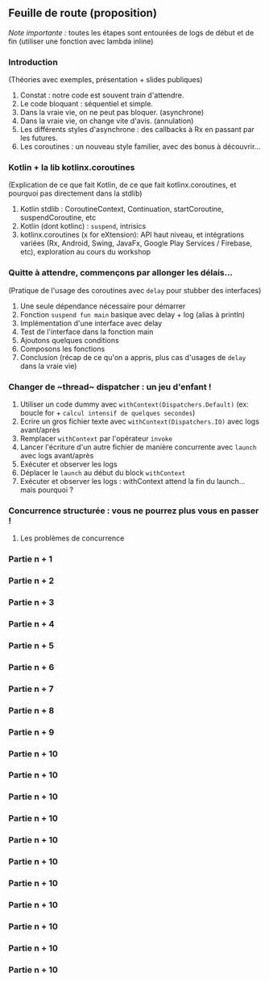 ## Feuille de route (proposition)

*Note importante :* toutes les étapes sont entourées de logs de début et de fin (utiliser une fonction avec lambda inline)

### Introduction

(Théories avec exemples, présentation + slides publiques)

1. Constat : notre code est souvent train d'attendre.
2. Le code bloquant : séquentiel et simple.
3. Dans la vraie vie, on ne peut pas bloquer. (asynchrone)
4. Dans la vraie vie, on change vite d'avis. (annulation)
5. Les différents styles d'asynchrone : des callbacks à Rx en passant par les futures.
6. Les coroutines : un nouveau style familier, avec des bonus à découvrir…

### Kotlin + la lib kotlinx.coroutines

(Explication de ce que fait Kotlin, de ce que fait kotlinx.coroutines, et pourquoi pas directement dans la stdlib)

1. Kotlin stdlib : CoroutineContext, Continuation, startCoroutine, suspendCoroutine, etc
2. Kotlin (dont kotlinc) : `suspend`, intrisics
3. kotlinx.coroutines (x for eXtension): API haut niveau, et intégrations variées (Rx, Android, Swing, JavaFx, Google Play Services / Firebase, etc), exploration au cours du workshop

### Quitte à attendre, commençons par allonger les délais…

(Pratique de l'usage des coroutines avec `delay` pour stubber des interfaces)

1. Une seule dépendance nécessaire pour démarrer
2. Fonction `suspend fun main` basique avec delay + log (alias à println)
3. Implémentation d'une interface avec delay
4. Test de l'interface dans la fonction main
5. Ajoutons quelques conditions
6. Composons les fonctions
7. Conclusion (récap de ce qu'on a appris, plus cas d'usages de `delay` dans la vraie vie)

### Changer de ~thread~ dispatcher : un jeu d'enfant !

1. Utiliser un code dummy avec `withContext(Dispatchers.Default)` (ex: boucle for + `calcul intensif de quelques secondes`)
2. Ecrire un gros fichier texte avec `withContext(Dispatchers.IO)` avec logs avant/après
3. Remplacer `withContext` par l'opérateur `invoke`
4. Lancer l'écriture d'un autre fichier de manière concurrente avec `launch` avec logs avant/après
5. Exécuter et observer les logs
6. Déplacer le `launch` au début du block `withContext`
7. Exécuter et observer les logs : withContext attend la fin du launch… mais pourquoi ?

### Concurrence structurée : vous ne pourrez plus vous en passer !

1. Les problèmes de concurrence

### Partie n + 1

### Partie n + 2

### Partie n + 3

### Partie n + 4

### Partie n + 5

### Partie n + 6

### Partie n + 7

### Partie n + 8

### Partie n + 9

### Partie n + 10

### Partie n + 10

### Partie n + 10

### Partie n + 10

### Partie n + 10

### Partie n + 10

### Partie n + 10

### Partie n + 10

### Partie n + 10

### Partie n + 10

### Partie n + 10

